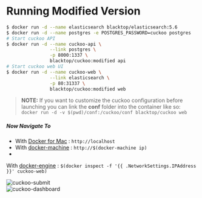 Running Modified Version
========================

```bash
$ docker run -d --name elasticsearch blacktop/elasticsearch:5.6
$ docker run -d --name postgres -e POSTGRES_PASSWORD=cuckoo postgres
# Start cuckoo API
$ docker run -d --name cuckoo-api \
				--link postgres \
				-p 8000:1337 \
				blacktop/cuckoo:modified api
# Start cuckoo web UI				
$ docker run -d --name cuckoo-web \
				--link elasticsearch \
				-p 80:31337 \
				blacktop/cuckoo:modified web
```

> **NOTE:** If you want to customize the cuckoo configuration before launching you can link the **conf** folder into the
> container like so: `docker run -d -v $(pwd)/conf:/cuckoo/conf blacktop/cuckoo web`

##### Now Navigate To

- With [Docker for Mac](https://docs.docker.com/engine/installation/mac/) : `http://localhost`
- With [docker-machine](https://docs.docker.com/machine/) : `http://$(docker-machine ip)`
-
With [docker-engine](https://docker.github.io/engine/installation/) : `$(docker inspect -f '{{ .NetworkSettings.IPAddress }}' cuckoo-web)`

![cuckoo-submit](https://github.com/blacktop/docker-cuckoo/raw/master/docs/img/modified.png)  
![cuckoo-dashboard](https://github.com/blacktop/docker-cuckoo/raw/master/docs/img/modified-api.png)  
